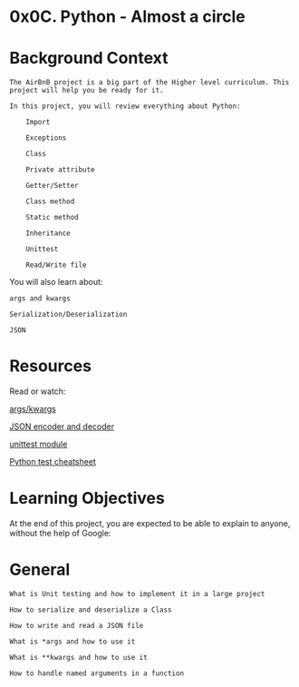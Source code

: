 # 0x0C. Python - Almost a circle

# Background Context
    The AirBnB project is a big part of the Higher level curriculum. This project will help you be ready for it.

    In this project, you will review everything about Python:

        Import

        Exceptions

        Class

        Private attribute

        Getter/Setter

        Class method

        Static method

        Inheritance

        Unittest

        Read/Write file


You will also learn about:

    args and kwargs

    Serialization/Deserialization

    JSON

# Resources
Read or watch:

[args/kwargs](https://intranet.alxswe.com/rltoken/7gc6UzxSL81HcuAwklUbuQ)

[JSON encoder and decoder](https://intranet.alxswe.com/rltoken/rGVU9mt57rVURGnjK6n4_Q)

[unittest module](https://intranet.alxswe.com/rltoken/soictNXCPE18ASL3INoeew)

[Python test cheatsheet](https://intranet.alxswe.com/rltoken/uI9iskBCcNo5pc7j9Vy86A)

# Learning Objectives
At the end of this project, you are expected to be able to explain to anyone, without the help of Google:

# General
    What is Unit testing and how to implement it in a large project

    How to serialize and deserialize a Class

    How to write and read a JSON file

    What is *args and how to use it

    What is **kwargs and how to use it

    How to handle named arguments in a function

